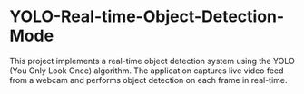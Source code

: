 # YOLO-Real-time-Object-Detection-Mode
This project implements a real-time object detection system using the YOLO (You Only Look Once) algorithm. The application captures live video feed from a webcam and performs object detection on each frame in real-time.
